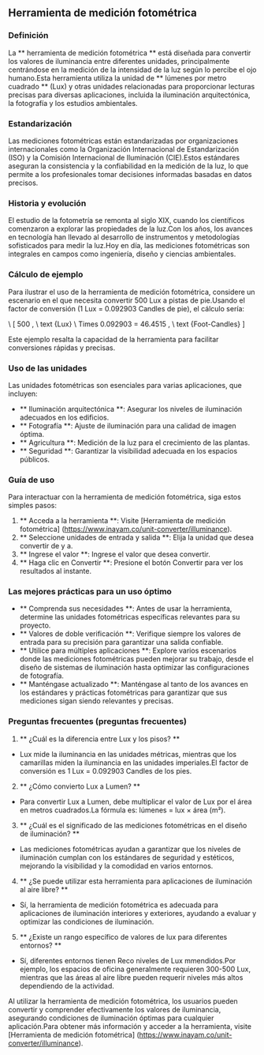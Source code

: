 ## Herramienta de medición fotométrica

### Definición
La ** herramienta de medición fotométrica ** está diseñada para convertir los valores de iluminancia entre diferentes unidades, principalmente centrándose en la medición de la intensidad de la luz según lo percibe el ojo humano.Esta herramienta utiliza la unidad de ** lúmenes por metro cuadrado ** (Lux) y otras unidades relacionadas para proporcionar lecturas precisas para diversas aplicaciones, incluida la iluminación arquitectónica, la fotografía y los estudios ambientales.

### Estandarización
Las mediciones fotométricas están estandarizadas por organizaciones internacionales como la Organización Internacional de Estandarización (ISO) y la Comisión Internacional de Iluminación (CIE).Estos estándares aseguran la consistencia y la confiabilidad en la medición de la luz, lo que permite a los profesionales tomar decisiones informadas basadas en datos precisos.

### Historia y evolución
El estudio de la fotometría se remonta al siglo XIX, cuando los científicos comenzaron a explorar las propiedades de la luz.Con los años, los avances en tecnología han llevado al desarrollo de instrumentos y metodologías sofisticados para medir la luz.Hoy en día, las mediciones fotométricas son integrales en campos como ingeniería, diseño y ciencias ambientales.

### Cálculo de ejemplo
Para ilustrar el uso de la herramienta de medición fotométrica, considere un escenario en el que necesita convertir 500 Lux a pistas de pie.Usando el factor de conversión (1 Lux = 0.092903 Candles de pie), el cálculo sería:

\ [
500 \, \ text {Lux} \ Times 0.092903 = 46.4515 \, \ text {Foot-Candles}
\]

Este ejemplo resalta la capacidad de la herramienta para facilitar conversiones rápidas y precisas.

### Uso de las unidades
Las unidades fotométricas son esenciales para varias aplicaciones, que incluyen:
- ** Iluminación arquitectónica **: Asegurar los niveles de iluminación adecuados en los edificios.
- ** Fotografía **: Ajuste de iluminación para una calidad de imagen óptima.
- ** Agricultura **: Medición de la luz para el crecimiento de las plantas.
- ** Seguridad **: Garantizar la visibilidad adecuada en los espacios públicos.

### Guía de uso
Para interactuar con la herramienta de medición fotométrica, siga estos simples pasos:
1. ** Acceda a la herramienta **: Visite [Herramienta de medición fotométrica] (https://www.inayam.co/unit-converter/illuminance).
2. ** Seleccione unidades de entrada y salida **: Elija la unidad que desea convertir de y a.
3. ** Ingrese el valor **: Ingrese el valor que desea convertir.
4. ** Haga clic en Convertir **: Presione el botón Convertir para ver los resultados al instante.

### Las mejores prácticas para un uso óptimo
- ** Comprenda sus necesidades **: Antes de usar la herramienta, determine las unidades fotométricas específicas relevantes para su proyecto.
- ** Valores de doble verificación **: Verifique siempre los valores de entrada para su precisión para garantizar una salida confiable.
- ** Utilice para múltiples aplicaciones **: Explore varios escenarios donde las mediciones fotométricas pueden mejorar su trabajo, desde el diseño de sistemas de iluminación hasta optimizar las configuraciones de fotografía.
- ** Manténgase actualizado **: Manténgase al tanto de los avances en los estándares y prácticas fotométricas para garantizar que sus mediciones sigan siendo relevantes y precisas.

### Preguntas frecuentes (preguntas frecuentes)

1. ** ¿Cuál es la diferencia entre Lux y los pisos? **
- Lux mide la iluminancia en las unidades métricas, mientras que los camarillas miden la iluminancia en las unidades imperiales.El factor de conversión es 1 Lux = 0.092903 Candles de los pies.

2. ** ¿Cómo convierto Lux a Lumen? **
- Para convertir Lux a Lumen, debe multiplicar el valor de Lux por el área en metros cuadrados.La fórmula es: lúmenes = lux × área (m²).

3. ** ¿Cuál es el significado de las mediciones fotométricas en el diseño de iluminación? **
- Las mediciones fotométricas ayudan a garantizar que los niveles de iluminación cumplan con los estándares de seguridad y estéticos, mejorando la visibilidad y la comodidad en varios entornos.

4. ** ¿Se puede utilizar esta herramienta para aplicaciones de iluminación al aire libre? **
- Sí, la herramienta de medición fotométrica es adecuada para aplicaciones de iluminación interiores y exteriores, ayudando a evaluar y optimizar las condiciones de iluminación.

5. ** ¿Existe un rango específico de valores de lux para diferentes entornos? **
- Sí, diferentes entornos tienen Reco niveles de Lux mmendidos.Por ejemplo, los espacios de oficina generalmente requieren 300-500 Lux, mientras que las áreas al aire libre pueden requerir niveles más altos dependiendo de la actividad.

Al utilizar la herramienta de medición fotométrica, los usuarios pueden convertir y comprender efectivamente los valores de iluminancia, asegurando condiciones de iluminación óptimas para cualquier aplicación.Para obtener más información y acceder a la herramienta, visite [Herramienta de medición fotométrica] (https://www.inayam.co/unit-converter/illuminance).